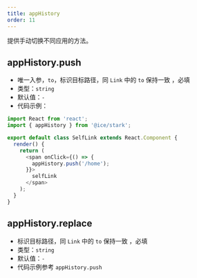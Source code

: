 ```yaml
---
title: appHistory
order: 11
---
```


提供手动切换不同应用的方法。

## appHistory.push

- 唯一入参，`to`，标识目标路径，同 `Link` 中的 `to` 保持一致 ，必填
- 类型：`string`
- 默认值：`-`
- 代码示例：

```js
import React from 'react';
import { appHistory } from '@ice/stark';

export default class SelfLink extends React.Component {
  render() {
    return (
      <span onClick={() => {
        appHistory.push('/home');
      }}>
        selfLink
      </span>
    );
  }
}
```

## appHistory.replace

- 标识目标路径，同 `Link` 中的 `to` 保持一致 ，必填
- 类型：`string`
- 默认值：`-`
- 代码示例参考 `appHistory.push`
